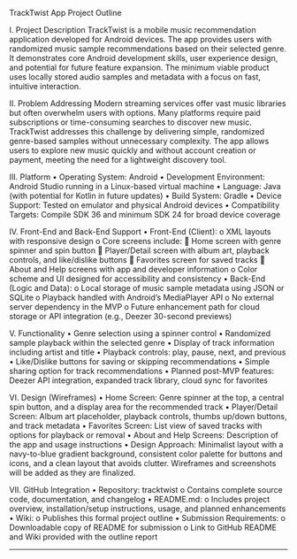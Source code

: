 TrackTwist App Project Outline

I. Project Description
TrackTwist is a mobile music recommendation application developed for Android devices. The app provides users with randomized music sample recommendations based on their selected genre. It demonstrates core Android development skills, user experience design, and potential for future feature expansion. The minimum viable product uses locally stored audio samples and metadata with a focus on fast, intuitive interaction.

II. Problem Addressing
Modern streaming services offer vast music libraries but often overwhelm users with options. Many platforms require paid subscriptions or time-consuming searches to discover new music. TrackTwist addresses this challenge by delivering simple, randomized genre-based samples without unnecessary complexity. The app allows users to explore new music quickly and without account creation or payment, meeting the need for a lightweight discovery tool.

III. Platform
•	Operating System: Android
•	Development Environment: Android Studio running in a Linux-based virtual machine
•	Language: Java (with potential for Kotlin in future updates)
•	Build System: Gradle
•	Device Support: Tested on emulator and physical Android devices
•	Compatibility Targets: Compile SDK 36 and minimum SDK 24 for broad device coverage

IV. Front-End and Back-End Support
•	Front-End (Client):
o	XML layouts with responsive design
o	Core screens include:
	Home screen with genre spinner and spin button
	Player/Detail screen with album art, playback controls, and like/dislike buttons
	Favorites screen for saved tracks
	About and Help screens with app and developer information
o	Color scheme and UI designed for accessibility and consistency
•	Back-End (Logic and Data):
o	Local storage of music sample metadata using JSON or SQLite
o	Playback handled with Android’s MediaPlayer API
o	No external server dependency in the MVP
o	Future enhancement path for cloud storage or API integration (e.g., Deezer 30-second previews)

V. Functionality
•	Genre selection using a spinner control
•	Randomized sample playback within the selected genre
•	Display of track information including artist and title
•	Playback controls: play, pause, next, and previous
•	Like/Dislike buttons for saving or skipping recommendations
•	Simple sharing option for track recommendations
•	Planned post-MVP features: Deezer API integration, expanded track library, cloud sync for favorites

VI. Design (Wireframes)
•	Home Screen: Genre spinner at the top, a central spin button, and a display area for the recommended track
•	Player/Detail Screen: Album art placeholder, playback controls, thumbs up/down buttons, and track metadata
•	Favorites Screen: List view of saved tracks with options for playback or removal
•	About and Help Screens: Description of the app and usage instructions
•	Design Approach: Minimalist layout with a navy-to-blue gradient background, consistent color palette for buttons and icons, and a clean layout that avoids clutter. Wireframes and screenshots will be added as they are finalized.

VII. GitHub Integration
•	Repository: tracktwist
o	Contains complete source code, documentation, and changelog
•	README.md:
o	Includes project overview, installation/setup instructions, usage, and planned enhancements
•	Wiki:
o	Publishes this formal project outline
•	Submission Requirements:
o	Downloadable copy of README for submission
o	Link to GitHub README and Wiki provided with the outline report
________________________________________

